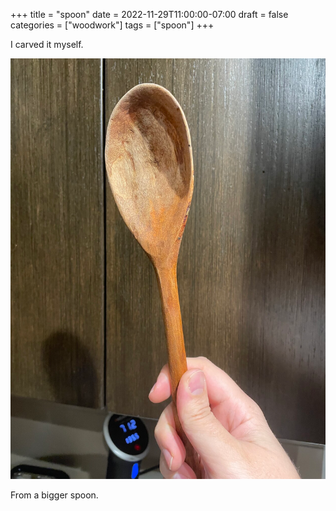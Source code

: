+++
title = "spoon"
date = 2022-11-29T11:00:00-07:00
draft = false
categories = ["woodwork"]
tags = ["spoon"]
+++

I carved it myself.

![](./spoon.png)

From a bigger spoon.